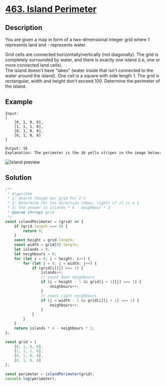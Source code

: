 # [463. Island Perimeter](https://leetcode.com/problems/island-perimeter/description/)

## Description
You are given a map in form of a two-dimensional integer grid where 1 represents land and - represents water.  

Grid cells are connected horizontally/vertically (not diagonally). The grid is completely surrounded by water, and there is exactly one island (i.e, one or more connected land cells).  
The island doesn't have "lakes" (water inside that isn't connected to the water around the island). One cell is a square with side length 1. The grid is rectangular, width and height don't exceed 100. Determine the perimeter of the island.  

## Example 
```
Input: 
[
	[0, 1, 0, 0],
	[1, 1, 1, 0],
	[0, 1, 0, 0],
	[0, 1, 0, 0]
]

Output: 16
Explanation: The perimeter is the 16 yello stripes in the image below:
```
![Island preview](http://pc97r6al4.bkt.clouddn.com/island.png)

## Solution
```javascript
/**
 * Algorithm
 * 1: Search though our grid for 1's
 * 2: Determine for two direction (down, right) if it is a 1
 * 3: the answer is islands * 4 - neighbour * 2
 * @param {Array} grid
 */
const islandPerimeter = (grid) => {
	if (grid.length === 0) {
		return 0;
	}
	const height = grid.length;
	const width = grid[0].length;
	let islands = 0;
	let neighbours = 0;
	for (let i = 0; i < height; i++) {
		for (let j = 0; j < width; j++) {
			if (grid[i][j] === 1) {
				islands++;
				// count down neighbours
				if (i < height - 1 && grid[i + 1][j] === 1) {
					neighbours++;
				}
				// count rignt neighbours
				if (j < width - 1 && grid[i][j + 1] === 1) {
					neighbours++;
				}
			}
		}
	}
	return islands * 4 - neighbours * 2;
};

const grid = [
	[0, 1, 0, 0],
	[1, 1, 1, 0],
	[0, 1, 0, 0],
	[0, 1, 0, 0]
];

const perimeter = islandPerimeter(grid);
console.log(perimeter);
```